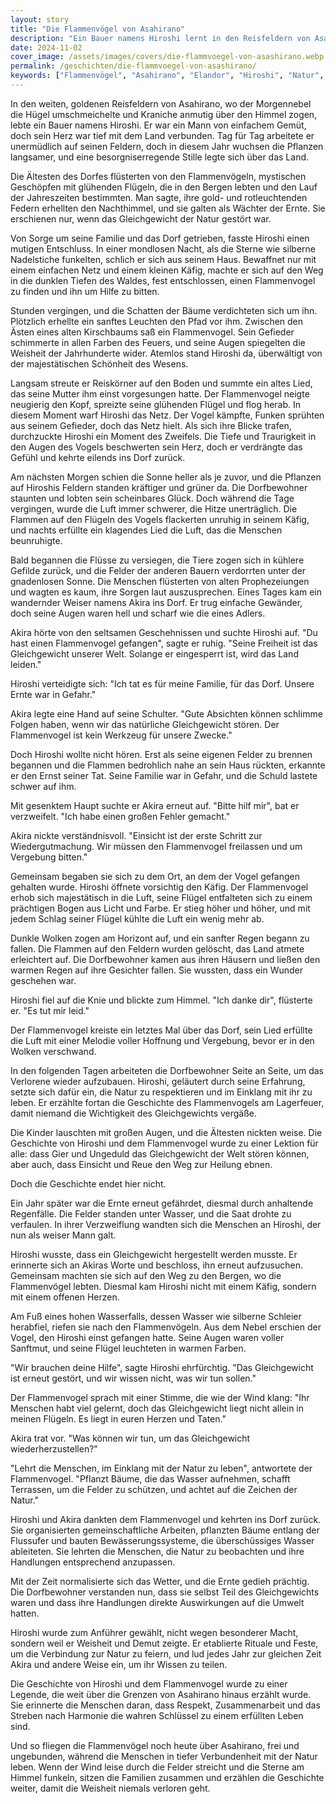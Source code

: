```yaml
---
layout: story
title: "Die Flammenvögel von Asahirano"
description: "Ein Bauer namens Hiroshi lernt in den Reisfeldern von Asahirano eine Lektion über Verantwortung und Respekt, als er versucht, sein Dorf mit der Hilfe der mystischen Flammenvögel zu retten."
date: 2024-11-02
cover_image: /assets/images/covers/die-flammvoegel-von-asashirano.webp
permalink: /geschichten/die-flammvoegel-von-asashirano/
keywords: ["Flammenvögel", "Asahirano", "Elandor", "Hiroshi", "Natur", "Verantwortung"]
---
```


In den weiten, goldenen Reisfeldern von Asahirano, wo der Morgennebel die Hügel umschmeichelte und Kraniche anmutig über den Himmel zogen, lebte ein Bauer namens Hiroshi. Er war ein Mann von einfachem Gemüt, doch sein Herz war tief mit dem Land verbunden. Tag für Tag arbeitete er unermüdlich auf seinen Feldern, doch in diesem Jahr wuchsen die Pflanzen langsamer, und eine besorgniserregende Stille legte sich über das Land.

Die Ältesten des Dorfes flüsterten von den Flammenvögeln, mystischen Geschöpfen mit glühenden Flügeln, die in den Bergen lebten und den Lauf der Jahreszeiten bestimmten. Man sagte, ihre gold- und rotleuchtenden Federn erhellten den Nachthimmel, und sie galten als Wächter der Ernte. Sie erschienen nur, wenn das Gleichgewicht der Natur gestört war.

Von Sorge um seine Familie und das Dorf getrieben, fasste Hiroshi einen mutigen Entschluss. In einer mondlosen Nacht, als die Sterne wie silberne Nadelstiche funkelten, schlich er sich aus seinem Haus. Bewaffnet nur mit einem einfachen Netz und einem kleinen Käfig, machte er sich auf den Weg in die dunklen Tiefen des Waldes, fest entschlossen, einen Flammenvogel zu finden und ihn um Hilfe zu bitten.

Stunden vergingen, und die Schatten der Bäume verdichteten sich um ihn. Plötzlich erhellte ein sanftes Leuchten den Pfad vor ihm. Zwischen den Ästen eines alten Kirschbaums saß ein Flammenvogel. Sein Gefieder schimmerte in allen Farben des Feuers, und seine Augen spiegelten die Weisheit der Jahrhunderte wider. Atemlos stand Hiroshi da, überwältigt von der majestätischen Schönheit des Wesens.

Langsam streute er Reiskörner auf den Boden und summte ein altes Lied, das seine Mutter ihm einst vorgesungen hatte. Der Flammenvogel neigte neugierig den Kopf, spreizte seine glühenden Flügel und flog herab. In diesem Moment warf Hiroshi das Netz. Der Vogel kämpfte, Funken sprühten aus seinem Gefieder, doch das Netz hielt. Als sich ihre Blicke trafen, durchzuckte Hiroshi ein Moment des Zweifels. Die Tiefe und Traurigkeit in den Augen des Vogels beschwerten sein Herz, doch er verdrängte das Gefühl und kehrte eilends ins Dorf zurück.

Am nächsten Morgen schien die Sonne heller als je zuvor, und die Pflanzen auf Hiroshis Feldern standen kräftiger und grüner da. Die Dorfbewohner staunten und lobten sein scheinbares Glück. Doch während die Tage vergingen, wurde die Luft immer schwerer, die Hitze unerträglich. Die Flammen auf den Flügeln des Vogels flackerten unruhig in seinem Käfig, und nachts erfüllte ein klagendes Lied die Luft, das die Menschen beunruhigte.

Bald begannen die Flüsse zu versiegen, die Tiere zogen sich in kühlere Gefilde zurück, und die Felder der anderen Bauern verdorrten unter der gnadenlosen Sonne. Die Menschen flüsterten von alten Prophezeiungen und wagten es kaum, ihre Sorgen laut auszusprechen. Eines Tages kam ein wandernder Weiser namens Akira ins Dorf. Er trug einfache Gewänder, doch seine Augen waren hell und scharf wie die eines Adlers.

Akira hörte von den seltsamen Geschehnissen und suchte Hiroshi auf. "Du hast einen Flammenvogel gefangen", sagte er ruhig. "Seine Freiheit ist das Gleichgewicht unserer Welt. Solange er eingesperrt ist, wird das Land leiden."

Hiroshi verteidigte sich: "Ich tat es für meine Familie, für das Dorf. Unsere Ernte war in Gefahr."

Akira legte eine Hand auf seine Schulter. "Gute Absichten können schlimme Folgen haben, wenn wir das natürliche Gleichgewicht stören. Der Flammenvogel ist kein Werkzeug für unsere Zwecke."

Doch Hiroshi wollte nicht hören. Erst als seine eigenen Felder zu brennen begannen und die Flammen bedrohlich nahe an sein Haus rückten, erkannte er den Ernst seiner Tat. Seine Familie war in Gefahr, und die Schuld lastete schwer auf ihm.

Mit gesenktem Haupt suchte er Akira erneut auf. "Bitte hilf mir", bat er verzweifelt. "Ich habe einen großen Fehler gemacht."

Akira nickte verständnisvoll. "Einsicht ist der erste Schritt zur Wiedergutmachung. Wir müssen den Flammenvogel freilassen und um Vergebung bitten."

Gemeinsam begaben sie sich zu dem Ort, an dem der Vogel gefangen gehalten wurde. Hiroshi öffnete vorsichtig den Käfig. Der Flammenvogel erhob sich majestätisch in die Luft, seine Flügel entfalteten sich zu einem prächtigen Bogen aus Licht und Farbe. Er stieg höher und höher, und mit jedem Schlag seiner Flügel kühlte die Luft ein wenig mehr ab.

Dunkle Wolken zogen am Horizont auf, und ein sanfter Regen begann zu fallen. Die Flammen auf den Feldern wurden gelöscht, das Land atmete erleichtert auf. Die Dorfbewohner kamen aus ihren Häusern und ließen den warmen Regen auf ihre Gesichter fallen. Sie wussten, dass ein Wunder geschehen war.

Hiroshi fiel auf die Knie und blickte zum Himmel. "Ich danke dir", flüsterte er. "Es tut mir leid."

Der Flammenvogel kreiste ein letztes Mal über das Dorf, sein Lied erfüllte die Luft mit einer Melodie voller Hoffnung und Vergebung, bevor er in den Wolken verschwand.

In den folgenden Tagen arbeiteten die Dorfbewohner Seite an Seite, um das Verlorene wieder aufzubauen. Hiroshi, geläutert durch seine Erfahrung, setzte sich dafür ein, die Natur zu respektieren und im Einklang mit ihr zu leben. Er erzählte fortan die Geschichte des Flammenvogels am Lagerfeuer, damit niemand die Wichtigkeit des Gleichgewichts vergäße.

Die Kinder lauschten mit großen Augen, und die Ältesten nickten weise. Die Geschichte von Hiroshi und dem Flammenvogel wurde zu einer Lektion für alle: dass Gier und Ungeduld das Gleichgewicht der Welt stören können, aber auch, dass Einsicht und Reue den Weg zur Heilung ebnen.

Doch die Geschichte endet hier nicht.

Ein Jahr später war die Ernte erneut gefährdet, diesmal durch anhaltende Regenfälle. Die Felder standen unter Wasser, und die Saat drohte zu verfaulen. In ihrer Verzweiflung wandten sich die Menschen an Hiroshi, der nun als weiser Mann galt.

Hiroshi wusste, dass ein Gleichgewicht hergestellt werden musste. Er erinnerte sich an Akiras Worte und beschloss, ihn erneut aufzusuchen. Gemeinsam machten sie sich auf den Weg zu den Bergen, wo die Flammenvögel lebten. Diesmal kam Hiroshi nicht mit einem Käfig, sondern mit einem offenen Herzen.

Am Fuß eines hohen Wasserfalls, dessen Wasser wie silberne Schleier herabfiel, riefen sie nach den Flammenvögeln. Aus dem Nebel erschien der Vogel, den Hiroshi einst gefangen hatte. Seine Augen waren voller Sanftmut, und seine Flügel leuchteten in warmen Farben.

"Wir brauchen deine Hilfe", sagte Hiroshi ehrfürchtig. "Das Gleichgewicht ist erneut gestört, und wir wissen nicht, was wir tun sollen."

Der Flammenvogel sprach mit einer Stimme, die wie der Wind klang: "Ihr Menschen habt viel gelernt, doch das Gleichgewicht liegt nicht allein in meinen Flügeln. Es liegt in euren Herzen und Taten."

Akira trat vor. "Was können wir tun, um das Gleichgewicht wiederherzustellen?"

"Lehrt die Menschen, im Einklang mit der Natur zu leben", antwortete der Flammenvogel. "Pflanzt Bäume, die das Wasser aufnehmen, schafft Terrassen, um die Felder zu schützen, und achtet auf die Zeichen der Natur."

Hiroshi und Akira dankten dem Flammenvogel und kehrten ins Dorf zurück. Sie organisierten gemeinschaftliche Arbeiten, pflanzten Bäume entlang der Flussufer und bauten Bewässerungssysteme, die überschüssiges Wasser ableiteten. Sie lehrten die Menschen, die Natur zu beobachten und ihre Handlungen entsprechend anzupassen.

Mit der Zeit normalisierte sich das Wetter, und die Ernte gedieh prächtig. Die Dorfbewohner verstanden nun, dass sie selbst Teil des Gleichgewichts waren und dass ihre Handlungen direkte Auswirkungen auf die Umwelt hatten.

Hiroshi wurde zum Anführer gewählt, nicht wegen besonderer Macht, sondern weil er Weisheit und Demut zeigte. Er etablierte Rituale und Feste, um die Verbindung zur Natur zu feiern, und lud jedes Jahr zur gleichen Zeit Akira und andere Weise ein, um ihr Wissen zu teilen.

Die Geschichte von Hiroshi und dem Flammenvogel wurde zu einer Legende, die weit über die Grenzen von Asahirano hinaus erzählt wurde. Sie erinnerte die Menschen daran, dass Respekt, Zusammenarbeit und das Streben nach Harmonie die wahren Schlüssel zu einem erfüllten Leben sind.

Und so fliegen die Flammenvögel noch heute über Asahirano, frei und ungebunden, während die Menschen in tiefer Verbundenheit mit der Natur leben. Wenn der Wind leise durch die Felder streicht und die Sterne am Himmel funkeln, sitzen die Familien zusammen und erzählen die Geschichte weiter, damit die Weisheit niemals verloren geht.
